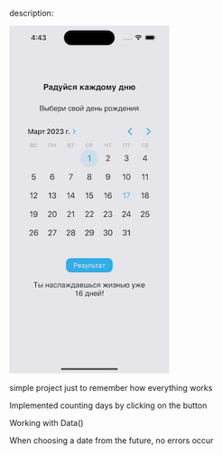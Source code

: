 description:

![Image alt](https://github.com/nzhkv/MyDaysApp/blob/main/SimulatorScreenShot.png)

simple project just to remember how everything works



Implemented counting days by clicking on the button

Working with Data()

When choosing a date from the future, no errors occur
